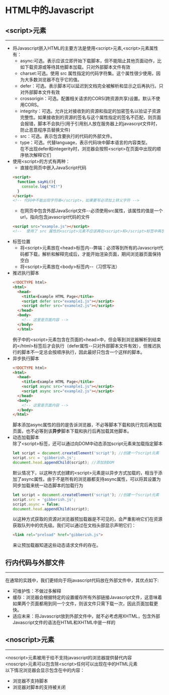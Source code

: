 # HTML中的Javascript
## \<script>元素
***
- 将Javascript嵌入HTML的主要方法是使用\<script>元素,\<script>元素属性有：
  - async:可选。表示应该立即开始下载脚本，但不能阻止其他页面动作，比如下载资源或等待其他脚本加载。只对外部脚本文件有效
  - charset:可选。使用 src 属性指定的代码字符集。这个属性很少使用，因为大多数浏览器不在乎它的值。
  - defer：可选。表示脚本可以延迟到文档完全被解析和显示之后再执行。只对外部脚本文件有效
  - crossorigin：可选。配置相关请求的CORS(跨资源共享)设置。默认不使用CORS。
  - integrity：可选。允许比对接收到的资源和指定的加密签名以验证子资源完整性。如果接收到的资源的签名与这个属性指定的签名不匹配，则页面会报错，脚本不会执行(用于引用别人放在服务器上的javascrpt文件时，防止恶意程序员替换文件)
  - src：可选。表示包含要执行的代码的外部文件。
  - type：可选。代替language，表示代码块中脚本语言的内容类型。<br>
  在不出现defer和integerity时，浏览器会按照\<script>在页面中出现的顺序依次解释它们
- 使用\<script>的方式有两种：
  - 直接在网页中嵌入JavaScript代码
  ```html
  <script>
    function sayHi(){
      console.log("HI!")
    }
  </script>
  <!-- 代码中不能出现字符串</script>，如果要写必须加上转义字符 -->
  ```
  - 在网页中包含外部JavaScript文件--必须使用src属性，该属性的值是一个url，指向包含javascript代码的文件
  ```html
  <script src="example.js"></script>
  <!--  使用了 src 属性的<script>元素不应该再在<script>和</script>标签中再包含其他 JavaScript代码。如果两者都提供的话，则浏览器只会下载并执行脚本文件，从而忽略行内代码-->
  ```  
- 标签位置
  - 将\<script>元素放在\<head>标签内--弊端：必须等到所有的Javascript代码都下载，解析和解释完成后，才能开始渲染页面，期间浏览器页面保持空白
  - 将\<script>元素放在\<body>标签内--（习惯写法）
- 推迟执行脚本
  ```html
  <!DOCTYPE html>
  <html>
    <head>
      <title>Example HTML Page</title>
      <script defer src="example1.js"></script>
      <script defer src="examole2.js"></script>
    </head>
    <body>
      <!-- 这里是页面内容 -->
    </body>
    </html>
  ```
  例子中的\<script>元素包含在页面的\<head>中，但会等到浏览器解析到结束的\</html>标签后才会执行（defer属性--只对外部脚本文件有效），但推迟执行的脚本不一定总会按顺序执行，因此最好只包含一个这样的脚本。
- 异步执行脚本
  ```html
  <!DOCTYPE html>
  <html>
    <head>
      <title>Example HTML Page</title>
      <script async src="example1.js"></script>
      <script async src="example2.js"></script>
    </head>
    <body>
      <!-- 这里是页面内容 -->
    </body>
  </html>
  ```
  脚本添加async属性的目的是告诉浏览器，不必等脚本下载和执行完后再加载页面，也不必等到该**异步**脚本下载和执行后再加载其他脚本。
- 动态加载脚本<br>
  除了\<script>标签，还可以通过向DOM中动态添加script元素来加载指定脚本
  ```js
  let script = document.createElement('script'); //创建一个script元素
  script.src = 'gibberish.js';
  document.head.appendChild(script); //添加到DOM
  ```
  默认情况下，以这种方式创建的\<script>元素是以异步方式加载的，相当于添加了async属性。由于不是所有的浏览器都支持async属性，可以将其设置为同步加载来统一动态脚本的加载行为
  ```js
  let script = document.createElement('script'); //创建一个script元素
  script.src = 'gibberish.js';
  script.async = false;
  document.head.appendChild(script);
  ```
  以这种方式获取的资源对浏览器预加载器是不可见的，会严重影响它们在资源获取队列中的优先级。我们可以通过在文档头部显示声明它们：
  ```html
  <link rel="preload" href="gibberish.js"> 
  ```
  来让预加载器知道这些动态请求文件的存在。
## 行内代码与外部文件
***
在通常的实践中，我们更倾向于将javascript代码放在外部文件中，其优点如下:
- 可维护性：不做过多解释
- 缓存：浏览器会根据特定的设置缓存所有外部链接Javascript文件，这意味着如果两个页面都用到同一个文件，则该文件只需下载一次，因此页面加载更快。
- 适应未来：将Javascript放到外部文件中，就不必考虑用XHTML，包含外部Javascript文件的语法在HTML和XHTML中是一样的<br>
## \<noscript>元素
***
\<noscript>元素被用于给不支持javascript的浏览器提供替代内容<br>
\<noscript>元素可以包含除\<script>任何可以出现在<body>中的HTML元素<br>
以下情况浏览器会显示包含在<noscript>中的内容：
- 浏览器不支持脚本
- 浏览器对脚本的支持被关闭

  
